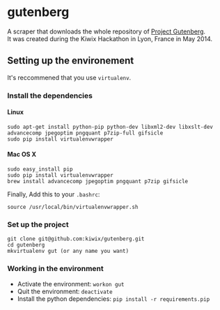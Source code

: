 # gutenberg

A scraper that downloads the whole repository of [Project Gutenberg](http://www.gutenberg.org).  
It was created during the Kiwix Hackathon in Lyon, France in May 2014.


## Setting up the environement

It's reccommened that you use `virtualenv`.

### Install the dependencies

#### Linux

```
sudo apt-get install python-pip python-dev libxml2-dev libxslt-dev advancecomp jpegoptim pngquant p7zip-full gifsicle
sudo pip install virtualenvwrapper
```

#### Mac OS X

```
sudo easy_install pip
sudo pip install virtualenvwrapper
brew install advancecomp jpegoptim pngquant p7zip gifsicle
```

Finally, Add this to your `.bashrc`:

```
source /usr/local/bin/virtualenvwrapper.sh
```

### Set up the project

```
git clone git@github.com:kiwix/gutenberg.git
cd gutenberg
mkvirtualenv gut (or any name you want)
```

### Working in the environment

* Activate the environment:  `workon gut`
* Quit the environment: `deactivate`
* Install the python dependencies: `pip install -r requirements.pip`
